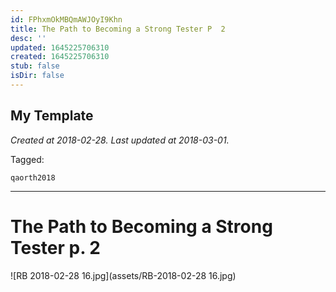 ```yaml
---
id: FPhxmOkMBQmAWJOyI9Khn
title: The Path to Becoming a Strong Tester P  2
desc: ''
updated: 1645225706310
created: 1645225706310
stub: false
isDir: false
---
```

My Template
---

_Created at 2018-02-28._
_Last updated at 2018-03-01._



Tagged: 
```
qaorth2018
```


---

# The Path to Becoming a Strong Tester p. 2


![RB 2018-02-28 16.jpg](assets/RB-2018-02-28 16.jpg)


